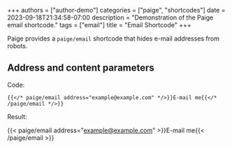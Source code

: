 +++
authors = ["author-demo"]
categories = ["paige", "shortcodes"]
date = 2023-09-18T21:34:58-07:00
description = "Demonstration of the Paige email shortcode."
tags = ["email"]
title = "Email Shortcode"
+++

Paige provides a `paige/email` shortcode that hides e-mail addresses from robots.

<!--more-->

## Address and content parameters

Code:

```go-html-template
{{</* paige/email address="example@example.com" */>}}E-mail me{{</* /paige/email */>}}
```

Result:

{{< paige/email address="example@example.com" >}}E-mail me{{< /paige/email >}}
